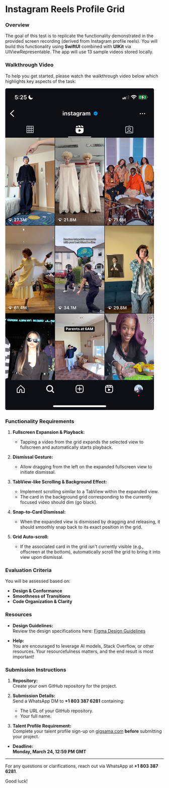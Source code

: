 # Instagram Reels Profile Grid

### Overview

The goal of this test is to replicate the functionality demonstrated in the provided screen recording (derived from Instagram profile reels). You will build this functionality using **SwiftUI** combined with **UIKit** via UIViewRepresentable. The app will use 13 sample videos stored locally.

### Walkthrough Video
To help you get started, please watch the walkthrough video below which highlights key aspects of the task:

[![View Walkthrough Video](screenshot.jpeg)](demo.mp4)

### Functionality Requirements

1. **Fullscreen Expansion & Playback:**  
   - Tapping a video from the grid expands the selected view to fullscreen and automatically starts playback.

2. **Dismissal Gesture:**  
   - Allow dragging from the left on the expanded fullscreen view to initiate dismissal.

3. **TabView-like Scrolling & Background Effect:**  
   - Implement scrolling similar to a TabView within the expanded view.
   - The card in the background grid corresponding to the currently focused video should dim (go black).

4. **Snap-to-Card Dismissal:**  
   - When the expanded view is dismissed by dragging and releasing, it should smoothly snap back to its exact position in the grid.

5. **Grid Auto-scroll:**  
   - If the associated card in the grid isn't currently visible (e.g., offscreen at the bottom), automatically scroll the grid to bring it into view upon dismissal.

### Evaluation Criteria

You will be assessed based on:

- **Design & Conformance**  
- **Smoothness of Transitions**  
- **Code Organization & Clarity**

### Resources

- **Design Guidelines:**  
  Review the design specifications here: [Figma Design Guidelines](https://www.figma.com/design/sTaho4kTFib0OmS5Q1H3pd/Full-Stack-Test)

- **Help:**  
  You are encouraged to leverage AI models, Stack Overflow, or other resources. Your resourcefulness matters, and the end result is most important!

### Submission Instructions

1. **Repository:**  
   Create your own GitHub repository for the project.

2. **Submission Details:**  
   Send a WhatsApp DM to **+1 803 387 6281** containing:
   - The URL of your GitHub repository.
   - Your full name.

3. **Talent Profile Requirement:**  
   Complete your talent profile sign-up on [gigsama.com](https://gigsama.com) **before** submitting your project.

- **Deadline:**  
  **Monday, March 24, 12:59 PM GMT**

---

For any questions or clarifications, reach out via WhatsApp at **+1 803 387 6281**.

Good luck!